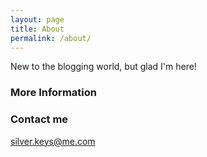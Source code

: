 ```yaml
---
layout: page
title: About
permalink: /about/
---
```


New to the blogging world, but glad I'm here! 

### More Information


### Contact me

[silver.keys@me.com](mailto:silver.keys@me.com)
